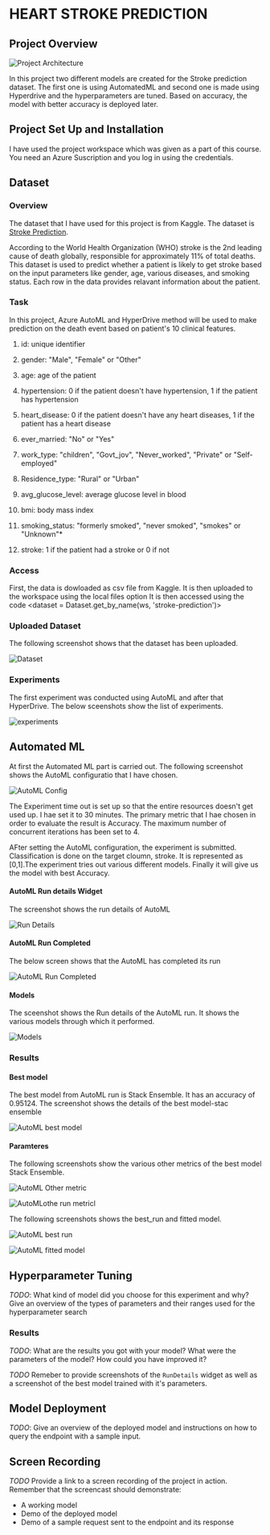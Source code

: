 # HEART STROKE PREDICTION

## Project Overview

![Project Architecture](./Screenshots/bloc.jpg)

In this project two different models are created for the Stroke prediction dataset. The first one is using AutomatedML and second one is made using Hyperdrive and the hyperparameters are tuned. Based on accuracy, the model with better accuracy is deployed later.

## Project Set Up and Installation
I have used the project workspace which was given as a part of this course. You need an Azure Suscription and you log in using the credentials.

## Dataset

### Overview
The dataset that I have used for this project is from Kaggle. The dataset is [Stroke Prediction](https://www.kaggle.com/fedesoriano/stroke-prediction-dataset). 

According to the World Health Organization (WHO) stroke is the 2nd leading cause of death globally, responsible for approximately 11% of total deaths. This dataset is used to predict whether a patient is likely to get stroke based on the input parameters like gender, age, various diseases, and smoking status. Each row in the data provides relavant information about the patient.

### Task

In this project, Azure AutoML and HyperDrive method will be used to make prediction on the death event based on patient's 10 clinical features.

1) id: unique identifier

2) gender: "Male", "Female" or "Other"

3) age: age of the patient

4) hypertension: 0 if the patient doesn't have hypertension, 1 if the patient has hypertension

5) heart_disease: 0 if the patient doesn't have any heart diseases, 1 if the patient has a heart disease

6) ever_married: "No" or "Yes"

7) work_type: "children", "Govt_jov", "Never_worked", "Private" or "Self-employed"

8) Residence_type: "Rural" or "Urban"

9) avg_glucose_level: average glucose level in blood

10) bmi: body mass index

11) smoking_status: "formerly smoked", "never smoked", "smokes" or "Unknown"*

12) stroke: 1 if the patient had a stroke or 0 if not

### Access

First, the data is dowloaded as csv file from Kaggle. It is then uploaded to the workspace using the local files option It is then accessed using the code <dataset = Dataset.get_by_name(ws, 'stroke-prediction')>

### Uploaded Dataset
The following screenshot shows that the dataset has been uploaded.

![Dataset](./Screenshots/dataset.jpg)

### Experiments

The first experiment was conducted using AutoML and after that HyperDrive. The below sceenshots show the list of experiments.

![experiments](./Screenshots/experiments.jpg)

## Automated ML
At first the Automated ML part is carried out. 
The following screenshot shows the AutoML configuratio that I have chosen.

![AutoML Config](./Screenshots/automl%20config.jpg)


The Experiment time out is set up so that the entire resources doesn't get used up. I hae set it to 30 minutes. The primary metric that I hae chosen in order to evaluate the result is Accuracy. The maximum number of concurrent iterations has been set to 4.

AFter setting the AutoML configuration, the experiment is submitted. Classification is done on the target cloumn, stroke. It is represented as [0,1].The experiment tries out various different models. Finally it will give us the model with best Accuracy.

#### AutoML Run details Widget
The screenshot shows the run details of AutoML

![Run Details](./Screenshots/automl%20run%20details.jpg)

#### AutoML Run Completed
The below screen shows that the AutoML has completed its run

![AutoML Run Completed](./Screenshots/automl%20run%20completed.jpg)


#### Models
The sceenshot shows the Run details of the AutoML run. It shows the various models through which it performed.

![Models](./Screenshots/models.jpg)

### Results
#### Best model
The best model from AutoML run is Stack Ensemble. It has an accuracy of 0.95124. The screenshot shows the details of the best model-stac ensemble

![AutoML best model](./Screenshots/automl%20best%20model.jpg)

#### Paramteres
The following screenshots show the various other metrics of the best model Stack Ensemble.

![AutoML Other metric](./Screenshots/automl%20other%20metrics.jpg)

![AutoMLothe run metricl](./Screenshots/other%20run%20metric.jpg)

The following screenshots shows the best_run and fitted model.

![AutoML best run](./Screenshots/auto%20best%20run.jpg)

![AutoML fitted model](./Screenshots/auto%20fitted%20model.jpg)


## Hyperparameter Tuning
*TODO*: What kind of model did you choose for this experiment and why? Give an overview of the types of parameters and their ranges used for the hyperparameter search


### Results
*TODO*: What are the results you got with your model? What were the parameters of the model? How could you have improved it?

*TODO* Remeber to provide screenshots of the `RunDetails` widget as well as a screenshot of the best model trained with it's parameters.

## Model Deployment
*TODO*: Give an overview of the deployed model and instructions on how to query the endpoint with a sample input.

## Screen Recording
*TODO* Provide a link to a screen recording of the project in action. Remember that the screencast should demonstrate:
- A working model
- Demo of the deployed  model
- Demo of a sample request sent to the endpoint and its response

